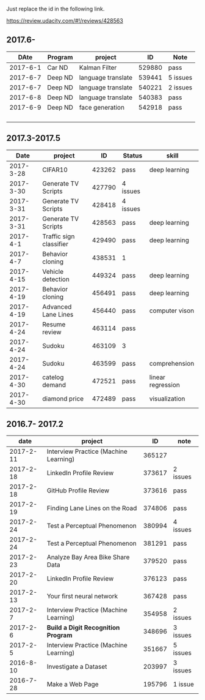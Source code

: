 Just replace the id in the following link. 

https://review.udacity.com/#!/reviews/428563



## 2017.6-

| DAte     | Program | project            | ID     | Note     |
| -------- | ------- | ------------------ | ------ | -------- |
| 2017-6-1 | Car ND  | Kalman Filter      | 529880 | pass     |
| 2017-6-7 | Deep ND | language translate | 539441 | 5 issues |
| 2017-6-7 | Deep ND | language translate | 540221 | 2 issues |
| 2017-6-8 | Deep ND | language translate | 540383 | pass     |
| 2017-6-9 | Deep ND | face generation    | 542918 | pass     |
|          |         |                    |        |          |
|          |         |                    |        |          |
|          |         |                    |        |          |
|          |         |                    |        |          |

## 2017.3-2017.5

| Date      | project                 | ID     | Status   | skill             |
| --------- | ----------------------- | ------ | -------- | ----------------- |
| 2017-3-28 | CIFAR10                 | 423262 | pass     | deep learning     |
| 2017-3-30 | Generate TV Scripts     | 427790 | 4 issues |                   |
| 2017-3-31 | Generate TV Scripts     | 428418 | 4 issues |                   |
| 2017-3-31 | Generate TV Scripts     | 428563 | pass     | deep learning     |
| 2017-4-1  | Traffic sign classifier | 429490 | pass     | deep learning     |
| 2017-4-7  | Behavior cloning        | 438531 | 1        |                   |
| 2017-4-15 | Vehicle detection       | 449324 | pass     | deep learning     |
| 2017-4-19 | Behavior cloning        | 456491 | pass     | deep learning     |
| 2017-4-19 | Advanced Lane Lines     | 456440 | pass     | computer vison    |
| 2017-4-24 | Resume review           | 463114 | pass     |                   |
| 2017-4-24 | Sudoku                  | 463109 | 3        |                   |
| 2017-4-24 | Sudoku                  | 463599 | pass     | comprehension     |
| 2017-4-30 | catelog demand          | 472521 | pass     | linear regression |
| 2017-4-30 | diamond price           | 472489 | pass     | visualization     |

## 2016.7- 2017.2

| date      | project                               | ID     | note      |
| --------- | ------------------------------------- | ------ | --------- |
| 2017-2-11 | Interview Practice (Machine Learning) | 365127 |           |
| 2017-2-18 | LinkedIn Profile Review               | 373617 | 2  issues |
| 2017-2-18 | GitHub Profile Review                 | 373616 | pass      |
| 2017-2-19 | Finding Lane Lines on the Road        | 374806 | pass      |
| 2017-2-24 | Test a Perceptual Phenomenon          | 380994 | 4 issues  |
| 2017-2-24 | Test a Perceptual Phenomenon          | 381291 | pass      |
| 2017-2-23 | Analyze Bay Area Bike Share Data      | 379520 | pass      |
| 2017-2-20 | LinkedIn Profile Review               | 376123 | pass      |
| 2017-2-13 | Your first neural network             | 367428 | pass      |
| 2017-2-7  | Interview Practice (Machine Learning) | 354958 | 2 issues  |
| 2017-2-6  | **Build a Digit Recognition Program** | 348696 | 3 issues  |
| 2017-2-5  | Interview Practice (Machine Learning) | 351667 | 5 issues  |
| 2016-8-10 | Investigate a Dataset                 | 203997 | 3 issues  |
| 2016-7-28 | Make a Web Page                       | 195796 | 1 issue   |